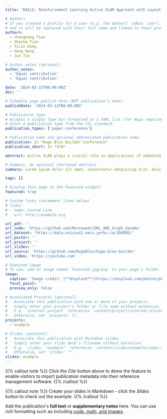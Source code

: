 ```yaml
---
title: 'RASLS: Reinforcement Learning Active SLAM Approach with Layout Semantic'

# Authors
# If you created a profile for a user (e.g. the default `admin` user), write the username (folder name) here
# and it will be replaced with their full name and linked to their profile.
authors:
  - Changhang Tian
  - Shasha Tian
  - Yilin Kang
  - Hong Wang
  - Jun Tie

# Author notes (optional)
author_notes:
  - 'Equal contribution'
  - 'Equal contribution'

date: '2024-03-15T00:00:00Z'
doi: ''

# Schedule page publish date (NOT publication's date).
publishDate: '2024-03-11T00:00:00Z'

# Publication type.
# Accepts a single type but formatted as a YAML list (for Hugo requirements).
# Enter a publication type from the CSL standard.
publication_types: ['paper-conference']

# Publication name and optional abbreviated publication name.
publication: In *Hugo Blox Builder Conference*
publication_short: In *ICW*

abstract: Active SLAM plays a crucial role in applications of embodied intelligence. Previous learning-based methods struggle to sufficiently leverage semantic information in the environment, while frontier-based algorithms face challenges in mitigating myopic decision-making issues. Considering that humans experientially use observed information while exploring environments, we propose a deep reinforcement learning approach incorporating object semantic information and design a reward-matching mechanism based on the prior object layout. To tackle the instability in exploration gains caused by error optimization in the mapping part of the SLAM system, we introduce a method for differential map uncertainty confidence filtering. We conduct reinforcement learning training using Gazebo in office scenarios based on 3DGEMS and perform comparisons in a new scenario. Through ablation analysis, we demonstrate the effectiveness of layout semantic information. Compared to the latest reinforcement learning baseline, experimental results indicate that our method achieves a higher success rate with a shorter average execution time and path length.

# Summary. An optional shortened abstract.
summary: Lorem ipsum dolor sit amet, consectetur adipiscing elit. Duis posuere tellus ac convallis placerat. Proin tincidunt magna sed ex sollicitudin condimentum.

tags: []

# Display this page in the Featured widget?
featured: true

# Custom links (uncomment lines below)
# links:
# - name: Custom Link
#   url: http://example.org

url_pdf: ''
url_code: 'https://github.com/Moresweet/DRL_ARE_Graph_Gazebo'
url_dataset: 'https://data.nvision2.eecs.yorku.ca/3DGEMS/'
url_poster: ''
url_project: ''
url_slides: ''
url_source: 'https://github.com/HugoBlox/hugo-blox-builder'
url_video: 'https://youtube.com'

# Featured image
# To use, add an image named `featured.jpg/png` to your page's folder.
image:
  caption: 'Image credit: [**Unsplash**](https://unsplash.com/photos/pLCdAaMFLTE)'
  focal_point: ''
  preview_only: false

# Associated Projects (optional).
#   Associate this publication with one or more of your projects.
#   Simply enter your project's folder or file name without extension.
#   E.g. `internal-project` references `content/project/internal-project/index.md`.
#   Otherwise, set `projects: []`.
projects:
  - example

# Slides (optional).
#   Associate this publication with Markdown slides.
#   Simply enter your slide deck's filename without extension.
#   E.g. `slides: "example"` references `content/slides/example/index.md`.
#   Otherwise, set `slides: ""`.
slides: example
---
```


{{% callout note %}}
Click the _Cite_ button above to demo the feature to enable visitors to import publication metadata into their reference management software.
{{% /callout %}}

{{% callout note %}}
Create your slides in Markdown - click the _Slides_ button to check out the example.
{{% /callout %}}

Add the publication's **full text** or **supplementary notes** here. You can use rich formatting such as including [code, math, and images](https://docs.hugoblox.com/content/writing-markdown-latex/).
